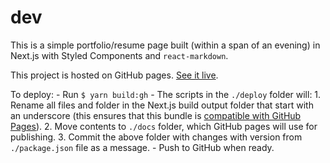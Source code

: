# dev

This is a simple portfolio/resume page built (within a span of an evening) in Next.js with Styled Components and `react-markdown`.

This project is hosted on GitHub pages. [See it live](https://dev.analog.cafe).

To deploy:
    - Run `$ yarn build:gh`
    - The scripts in the `./deploy` folder will:
        1. Rename all files and folder in the Next.js build output folder that start with an underscore (this ensures that this bundle is [compatible with GitHub Pages](https://docs.github.com/en/enterprise/2.14/user/articles/files-that-start-with-an-underscore-are-missing)).
        2. Move contents to `./docs` folder, which GitHub pages will use for publishing.
        3. Commit the above folder with changes with version from `./package.json` file as a message.
    - Push to GitHub when ready.
